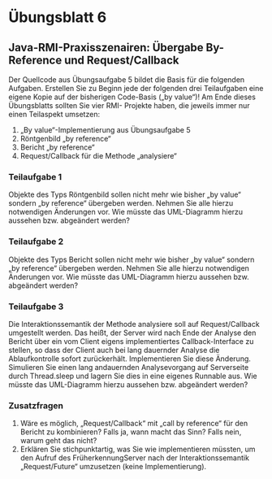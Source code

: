 # Übungsblatt 6

## Java-RMI-Praxisszenairen: Übergabe By-Reference und Request/Callback

Der Quellcode aus Übungsaufgabe 5 bildet die Basis für die folgenden Aufgaben.
Erstellen Sie zu Beginn jede der folgenden drei Teilaufgaben eine eigene Kopie auf der bisherigen Code-Basis („by value“)! Am Ende dieses Übungsblatts sollten Sie vier RMI- Projekte haben, die jeweils immer nur einen Teilaspekt umsetzen:
1. „By value“-Implementierung aus Übungsaufgabe 5 
2. Röntgenbild „by reference“
3. Bericht „by reference“
4. Request/Callback für die Methode „analysiere“

### Teilaufgabe 1
Objekte des Typs Röntgenbild sollen nicht mehr wie bisher „by value“ sondern „by reference“ übergeben werden. Nehmen Sie alle hierzu notwendigen Änderungen vor.
Wie müsste das UML-Diagramm hierzu aussehen bzw. abgeändert werden?

### Teilaufgabe 2
Objekte des Typs Bericht sollen nicht mehr wie bisher „by value“ sondern „by reference“ übergeben werden. Nehmen Sie alle hierzu notwendigen Änderungen vor.
Wie müsste das UML-Diagramm hierzu aussehen bzw. abgeändert werden?

### Teilaufgabe 3
Die Interaktionssemantik der Methode analysiere soll auf Request/Callback umgestellt werden. Das heißt, der Server wird nach Ende der Analyse den Bericht über ein vom Client eigens implementiertes Callback-Interface zu stellen, so dass der Client auch bei lang dauernder Analyse die Ablaufkontrolle sofort zurückerhält.
Implementieren Sie diese Änderung. Simulieren Sie einen lang andauernden Analysevorgang auf Serverseite durch Thread.sleep und lagern Sie dies in eine eigenes Runnable aus.
Wie müsste das UML-Diagramm hierzu aussehen bzw. abgeändert werden?

### Zusatzfragen
1. Wäre es möglich, „Request/Callback“ mit „call by reference“ für den Bericht zu kombinieren? Falls ja, wann macht das Sinn? Falls nein, warum geht das nicht?
2. Erklären Sie stichpunktartig, was Sie wie implementieren müssten, um den Aufruf des FrüherkennungServer nach der Interaktionssemantik „Request/Future“ umzusetzen (keine Implementierung).


